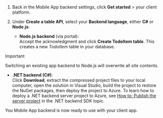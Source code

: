 
1. Back in the Mobile App backend settings, click **Get started** > your client platform. 

2. Under **Create a table API**, select your **Backend language**, either **C#** or **Node.js**:

   * **Node.js backend** (via portal):  
Accept the acknowledgment and click **Create TodoItem table**. This creates a new *TodoItem* table in your database.

  > [!IMPORTANT]
> Switching an existing app backend to Node.js will overwrite all site contents.
> 
* **.NET backend (C#)**:  
Click **Download**, extract the compressed project files to your local computer, open the solution in Visual Studio, build the project to restore the NuGet packages, then deploy the project to Azure. To learn how to deploy a .NET backend server project to Azure, see [How to: Publish the server project](app-service-mobile-dotnet-backend-how-to-use-server-sdk.md#publish-server-project) in the .NET backend SDK topic. 



You Mobile App backend is now ready to use with your client app.

